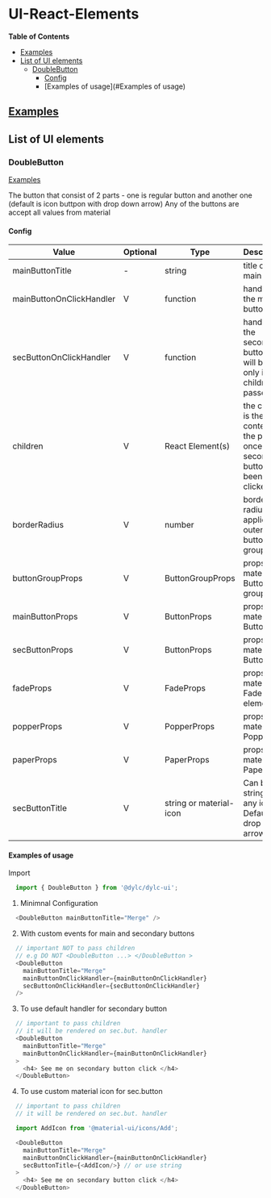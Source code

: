 # UI-React-Elements

**Table of Contents**

- [Examples](#-examples--https---dylcgithubio-ui-react-elements--)
- [List of UI elements](#list-of-ui-elements)
  - [DoubleButton](#doublebutton)
    - [Config](#config)
    - [Examples of usage](#Examples of usage)

## [Examples](https://dylc.github.io/ui-react-elements/)

## List of UI elements

### DoubleButton

[Examples](https://dylc.github.io/ui-react-elements/?path=/story/components-button--default)

The button that consist of 2 parts - one is regular button and another one (default is icon buttpon with drop down arrow)
Any of the buttons are accept all values from material

#### Config

| Value       | Optional                       | Type                    | Description                                                                      | Example                                         | More                                                          |
| ----------------------------------- | -- |----------------------- | -------------------------------------------------------------------------------- | ----------------------------------------------- | ------------------------------------------------------------- |
| mainButtonTitle  | -                  | string                  | title of the main button                                                         | `mainButtonTitle="Click me"`                    |                                                               |
| mainButtonOnClickHandler | V |  function                | handler of the main button                                                       | `mainButtonOnClickHandler={onClickHandler}`     |                                                               |
| secButtonOnClickHandler   | V | function                | handler of the secondary button - will be used only if no children passed        | `secButtonOnClickHandler={onClickHandler}`      |                                                               |
| children                 | V | React Element(s)        | the children is the content of the popper once secondaty button has been clicked | `<h3 style={{ margin: 8 }}> Hello there </h3> ` | has any ts type                                               |
| borderRadius         | V | number                  | border radius applied to outer button group                                      | `borderRadius={12}`                             | default is 4                                                  |
| buttonGroupProps   | V | ButtonGroupProps        | props from material Button group                                                 | `buttonGroupProps={{}}`                         | [Button Group API](https://material-ui.com/api/button-group/) |
| mainButtonProps       | V | ButtonProps             | props from material Button                                                       | `mainButtonProps={{}}`                          | [Button API](https://material-ui.com/api/button/)             |
| secButtonProps        | V | ButtonProps             | props from material Button                                                       | `secButtonProps={{}}`                           | [Button API](https://material-ui.com/api/button/)             |
| fadeProps              | V | FadeProps               | props from material Fade element                                                 | `fadeProps={{}}`                                | [Fade API](https://material-ui.com/api/fade/)                 |
| popperProps            | V | PopperProps             | props from material Popper                                                       | `popperProps={{}}`                              | [Popper API](https://material-ui.com/api/popper/)             |
| paperProps            | V | PaperProps              | props from material Paper                                                        | `paperProps={{}}`                               | [Paper API](https://material-ui.com/api/paper/)               |
| secButtonTitle          | V | string or material-icon | Can be string or any icon. Default is drop down arrow icon                       | `buttonGroupProps={{}}`                         |                                                               |

#### Examples of usage

Import 
```javascript
  import { DoubleButton } from '@dylc/dylc-ui';
```

1. Minimnal Configuration
```javascript
  <DoubleButton mainButtonTitle="Merge" />
```

2. With custom events for main and secondary buttons
```javascript
  // important NOT to pass children
  // e.g DO NOT <DoubleButton ...> </DoubleButton >
  <DoubleButton 
    mainButtonTitle="Merge"
    mainButtonOnClickHandler={mainButtonOnClickHandler}
    secButtonOnClickHandler={secButtonOnClickHandler}
  />
```


3. To use default handler for secondary button
```javascript
  // important to pass children
  // it will be rendered on sec.but. handler
  <DoubleButton 
    mainButtonTitle="Merge"
    mainButtonOnClickHandler={mainButtonOnClickHandler}
  > 
    <h4> See me on secondary button click </h4>
  </DoubleButton> 
```



4. To use custom material icon for sec.button
```javascript
  // important to pass children
  // it will be rendered on sec.but. handler

  import AddIcon from '@material-ui/icons/Add';

  <DoubleButton 
    mainButtonTitle="Merge"
    mainButtonOnClickHandler={mainButtonOnClickHandler}
    secButtonTitle={<AddIcon/>} // or use string
  > 
    <h4> See me on secondary button click </h4>
  </DoubleButton> 
```
